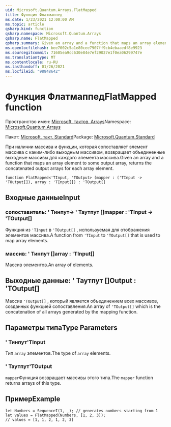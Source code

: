 ```yaml
---
uid: Microsoft.Quantum.Arrays.FlatMapped
title: Функция Флатмаппед
ms.date: 1/23/2021 12:00:00 AM
ms.topic: article
qsharp.kind: function
qsharp.namespace: Microsoft.Quantum.Arrays
qsharp.name: FlatMapped
qsharp.summary: Given an array and a function that maps an array element to some output array, returns the concatenated output arrays for each array element.
ms.openlocfilehash: bee7002c5a1e80cee7907ff9cb4ebaaedf8e9923
ms.sourcegitcommit: 71605ea9cc630e84e7ef29027e1f0ea06299747e
ms.translationtype: MT
ms.contentlocale: ru-RU
ms.lasthandoff: 01/26/2021
ms.locfileid: "98848642"
---
```

# <a name="flatmapped-function"></a><span data-ttu-id="a0ce9-102">Функция Флатмаппед</span><span class="sxs-lookup"><span data-stu-id="a0ce9-102">FlatMapped function</span></span>

<span data-ttu-id="a0ce9-103">Пространство имен: [Microsoft. тактов. Arrays](xref:Microsoft.Quantum.Arrays)</span><span class="sxs-lookup"><span data-stu-id="a0ce9-103">Namespace: [Microsoft.Quantum.Arrays](xref:Microsoft.Quantum.Arrays)</span></span>

<span data-ttu-id="a0ce9-104">Пакет: [Microsoft. такт. Standard](https://nuget.org/packages/Microsoft.Quantum.Standard)</span><span class="sxs-lookup"><span data-stu-id="a0ce9-104">Package: [Microsoft.Quantum.Standard](https://nuget.org/packages/Microsoft.Quantum.Standard)</span></span>


<span data-ttu-id="a0ce9-105">При наличии массива и функции, которая сопоставляет элемент массива с каким-либо выходным массивом, возвращает объединенные выходные массивы для каждого элемента массива.</span><span class="sxs-lookup"><span data-stu-id="a0ce9-105">Given an array and a function that maps an array element to some output array, returns the concatenated output arrays for each array element.</span></span>

```qsharp
function FlatMapped<'TInput, 'TOutput> (mapper : ('TInput -> 'TOutput[]), array : 'TInput[]) : 'TOutput[]
```


## <a name="input"></a><span data-ttu-id="a0ce9-106">Входные данные</span><span class="sxs-lookup"><span data-stu-id="a0ce9-106">Input</span></span>

### <a name="mapper--tinput---toutput"></a><span data-ttu-id="a0ce9-107">сопоставитель: ' Тинпут-> ' Таутпут []</span><span class="sxs-lookup"><span data-stu-id="a0ce9-107">mapper : 'TInput -> 'TOutput[]</span></span>

<span data-ttu-id="a0ce9-108">Функция из `'TInput` в `'TOutput[]` , используемая для отображения элементов массива.</span><span class="sxs-lookup"><span data-stu-id="a0ce9-108">A function from `'TInput` to `'TOutput[]` that is used to map array elements.</span></span>


### <a name="array--tinput"></a><span data-ttu-id="a0ce9-109">массив: ' Тинпут []</span><span class="sxs-lookup"><span data-stu-id="a0ce9-109">array : 'TInput[]</span></span>

<span data-ttu-id="a0ce9-110">Массив элементов.</span><span class="sxs-lookup"><span data-stu-id="a0ce9-110">An array of elements.</span></span>



## <a name="output--toutput"></a><span data-ttu-id="a0ce9-111">Выходные данные: ' Таутпут []</span><span class="sxs-lookup"><span data-stu-id="a0ce9-111">Output : 'TOutput[]</span></span>

<span data-ttu-id="a0ce9-112">Массив `'TOutput[]` , который является объединением всех массивов, созданных функцией сопоставления.</span><span class="sxs-lookup"><span data-stu-id="a0ce9-112">An array of `'TOutput[]` which is the concatenation of all arrays generated by the mapping function.</span></span>

## <a name="type-parameters"></a><span data-ttu-id="a0ce9-113">Параметры типа</span><span class="sxs-lookup"><span data-stu-id="a0ce9-113">Type Parameters</span></span>

### <a name="tinput"></a><span data-ttu-id="a0ce9-114">' Тинпут</span><span class="sxs-lookup"><span data-stu-id="a0ce9-114">'TInput</span></span>

<span data-ttu-id="a0ce9-115">Тип `array` элементов.</span><span class="sxs-lookup"><span data-stu-id="a0ce9-115">The type of `array` elements.</span></span>
### <a name="toutput"></a><span data-ttu-id="a0ce9-116">' Таутпут</span><span class="sxs-lookup"><span data-stu-id="a0ce9-116">'TOutput</span></span>

<span data-ttu-id="a0ce9-117">`mapper`Функция возвращает массивы этого типа.</span><span class="sxs-lookup"><span data-stu-id="a0ce9-117">The `mapper` function returns arrays of this type.</span></span>

## <a name="example"></a><span data-ttu-id="a0ce9-118">Пример</span><span class="sxs-lookup"><span data-stu-id="a0ce9-118">Example</span></span>

```qsharp
let Numbers = SequenceI(1, _); // generates numbers starting from 1
let values = FlatMapped(Numbers, [1, 2, 3]);
// values = [1, 1, 2, 1, 2, 3]
```